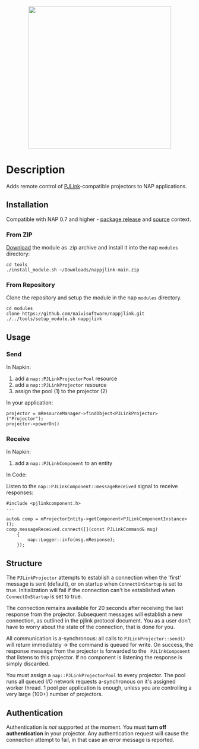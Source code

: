 <br>
<p align="center">
  <img width=384 src="https://download.nap-labs.tech/identity/svg/logos/nap_logo_blue.svg">
</p>
	
# Description

Adds remote control of [PJLink](https://pjlink.jbmia.or.jp/english)-compatible projectors to NAP applications. 

## Installation

Compatible with NAP 0.7 and higher - [package release](https://github.com/napframework/nap/releases) and [source](https://github.com/napframework/nap) context. 

### From ZIP

[Download](https://github.com/naivisoftware/nappjlink/archive/refs/heads/main.zip) the module as .zip archive and install it into the nap `modules` directory:
```
cd tools
./install_module.sh ~/Downloads/nappjlink-main.zip
```

### From Repository

Clone the repository and setup the module in the nap `modules` directory.

```
cd modules
clone https://github.com/naivisoftware/nappjlink.git
./../tools/setup_module.sh nappjlink
```

## Usage

### Send

In Napkin:

1. add a `nap::PJLinkProjectorPool` resource
2. add a `nap::PJLinkProjector` resource
3. assign the pool (1) to the projector (2)

In your application:

```
projector = mResourceManager->findObject<PJLinkProjector>("Projector");
projector->powerOn()
```

### Receive

In Napkin:

1. add a `nap::PJLinkComponent` to an entity

In Code:

Listen to the `nap::PJLinkComponent::messageReceived` signal to receive responses:

```
#include <pjlinkcomponent.h>
...

auto& comp = mProjectorEntity->getComponent<PJLinkComponentInstance>();
comp.messageReceived.connect([](const PJLinkCommand& msg)
	{
		nap::Logger::info(msg.mResponse);
	});

```

## Structure

The `PJLinkProjector` attempts to establish a connection when the 'first' message is sent (default), or on startup when `ConnectOnStartup` is set to true. Initialization will fail if the connection can't be established when `ConnectOnStartup` is set to true.

The connection remains available for 20 seconds after receiving the last response from the projector. Subsequent messages will establish a new connection, as outlined in the pjlink protocol document. You as a user don't have to worry about the state of the connection, that is done for you.
 
All communication is a-synchronous: all calls to `PJLinkProjector::send()` will return immediately -> the command is queued for write. On success, the response message from the projector is forwarded to the ` PJLinkComponent` that listens to this projector. If no component is listening the response is simply discarded.

You must assign a `nap::PJLinkProjectorPool` to every projector. The pool runs all queued I/O network requests a-synchronous on it's assigned worker thread. 1 pool per application is enough, unless you are controlling a very large (100+) number of projectors.

## Authentication

Authentication is *not* supported at the moment. You must **turn off authentication** in your projector. Any authentication request will cause the connection attempt to fail, in that case an error message is reported.

